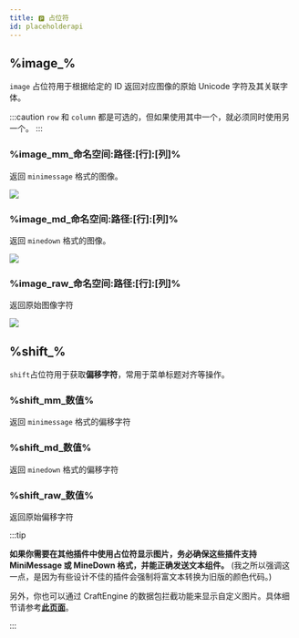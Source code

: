 ```yaml
---
title: 🅿️ 占位符
id: placeholderapi
---
```


## %image\_%

`image` 占位符用于根据给定的 ID 返回对应图像的原始 Unicode 字符及其关联字体。

:::caution
`row` 和 `column` 都是可选的，但如果使用其中一个，就必须同时使用另一个。
:::

### %image\_mm\_命名空间:路径\:\[行]:\[列]%

返回 `minimessage` 格式的图像。

![](/img/placeholderapi_1.png)

### %image\_md\_命名空间:路径\:\[行]:\[列]%

返回 `minedown` 格式的图像。

![](/img/placeholderapi_2.png)

### %image\_raw\_命名空间:路径\:\[行]:\[列]%

返回原始图像字符

![](/img/placeholderapi_3.png)

## %shift\_%

`shift`占位符用于获取**偏移字符**，常用于菜单标题对齐等操作。

### %shift\_mm\_数值%

返回 `minimessage` 格式的偏移字符  

### %shift\_md\_数值%

返回 `minedown` 格式的偏移字符  

### %shift\_raw\_数值%

返回原始偏移字符

:::tip

**如果你需要在其他插件中使用占位符显示图片，务必确保这些插件支持 MiniMessage 或 MineDown 格式，并能正确发送文本组件。**
(我之所以强调这一点，是因为有些设计不佳的插件会强制将富文本转换为旧版的颜色代码。)

另外，你也可以通过 CraftEngine 的数据包拦截功能来显示自定义图片。具体细节请参考[**此页面**](../configuration/image.md#compatibility-with-other-plugins)。

:::